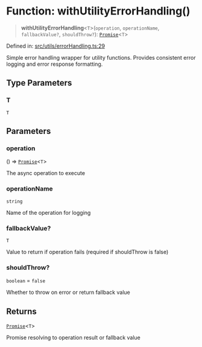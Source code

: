 # Function: withUtilityErrorHandling()

> **withUtilityErrorHandling**\<`T`\>(`operation`, `operationName`, `fallbackValue?`, `shouldThrow?`): [`Promise`](https://developer.mozilla.org/docs/Web/JavaScript/Reference/Global_Objects/Promise)\<`T`\>

Defined in: [src/utils/errorHandling.ts:29](https://github.com/Nick2bad4u/Uptime-Watcher/blob/dca5483e793478722cd3e6e125cafcec5fc771f0/src/utils/errorHandling.ts#L29)

Simple error handling wrapper for utility functions.
Provides consistent error logging and error response formatting.

## Type Parameters

### T

`T`

## Parameters

### operation

() => [`Promise`](https://developer.mozilla.org/docs/Web/JavaScript/Reference/Global_Objects/Promise)\<`T`\>

The async operation to execute

### operationName

`string`

Name of the operation for logging

### fallbackValue?

`T`

Value to return if operation fails (required if shouldThrow is false)

### shouldThrow?

`boolean` = `false`

Whether to throw on error or return fallback value

## Returns

[`Promise`](https://developer.mozilla.org/docs/Web/JavaScript/Reference/Global_Objects/Promise)\<`T`\>

Promise resolving to operation result or fallback value
